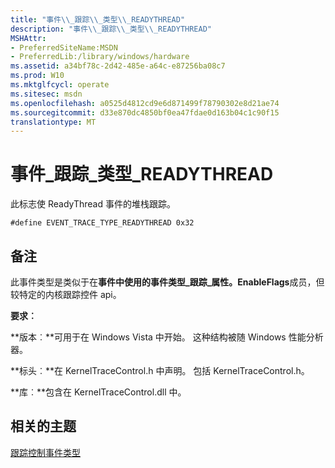 ```yaml
---
title: "事件\\_跟踪\\_类型\\_READYTHREAD"
description: "事件\\_跟踪\\_类型\\_READYTHREAD"
MSHAttr:
- PreferredSiteName:MSDN
- PreferredLib:/library/windows/hardware
ms.assetid: a34bf78c-2d42-485e-a64c-e87256ba08c7
ms.prod: W10
ms.mktglfcycl: operate
ms.sitesec: msdn
ms.openlocfilehash: a0525d4812cd9e6d871499f78790302e8d21ae74
ms.sourcegitcommit: d33e870dc4850bf0ea47fdae0d163b04c1c90f15
translationtype: MT
---
```

# <a name="eventtracetypereadythread"></a>事件\_跟踪\_类型\_READYTHREAD


此标志使 ReadyThread 事件的堆栈跟踪。

``` syntax
#define EVENT_TRACE_TYPE_READYTHREAD 0x32
```

## <a name="remarks"></a>备注


此事件类型是类似于在**事件中使用的事件类型\_跟踪\_属性。EnableFlags**成员，但较特定的内核跟踪控件 api。

**要求︰**

**版本︰**可用于在 Windows Vista 中开始。 这种结构被随 Windows 性能分析器。

**标头︰**在 KernelTraceControl.h 中声明。 包括 KernelTraceControl.h。

**库︰**包含在 KernelTraceControl.dll 中。

## <a name="related-topics"></a>相关的主题


[跟踪控制事件类型](trace-control-event-types.md)

 

 







